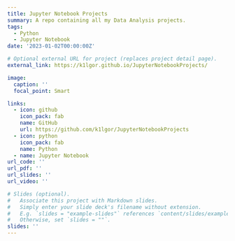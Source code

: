 ```yaml
---
title: Jupyter Notebook Projects
summary: A repo containing all my Data Analysis projects.
tags:
  - Python
  - Jupyter Notebook
date: '2023-01-02T00:00:00Z'

# Optional external URL for project (replaces project detail page).
external_link: https://k1lgor.github.io/JupyterNotebookProjects/

image:
  caption: ''
  focal_point: Smart

links:
  - icon: github
    icon_pack: fab
    name: GitHub
    url: https://github.com/k1lgor/JupyterNotebookProjects
  - icon: python
    icon_pack: fab
    name: Python
  - name: Jupyter Notebook
url_code: ''
url_pdf: ''
url_slides: ''
url_video: ''

# Slides (optional).
#   Associate this project with Markdown slides.
#   Simply enter your slide deck's filename without extension.
#   E.g. `slides = "example-slides"` references `content/slides/example-slides.md`.
#   Otherwise, set `slides = ""`.
slides: ''
---
```

